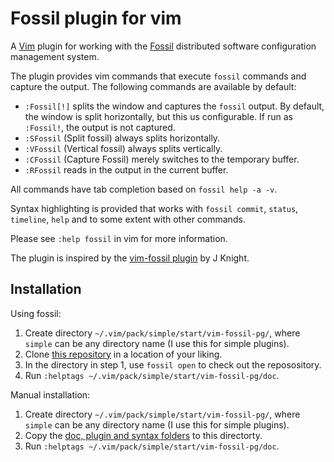 # Fossil plugin for vim

A [Vim][vim] plugin for working with the [Fossil][fossil] distributed software
configuration management system.

The plugin provides vim commands that execute `fossil` commands and capture
the output.  The following commands are available by default:

- `:Fossil[!]` splits the window and captures the `fossil` output.
  By default, the window is split horizontally, but this us configurable.
  If run as `:Fossil!`, the output is not captured.
- `:SFossil` (Split fossil) always splits horizontally.
- `:VFossil` (Vertical fossil) always splits vertically.
- `:CFossil` (Capture Fossil) merely switches to the temporary buffer.
- `:RFossil` reads in the output in the current buffer.

All commands have tab completion based on `fossil help -a -v`.

Syntax highlighting is provided that works with `fossil commit`, `status`,
`timeline`, `help` and to some extent with other commands.

Please see `:help fossil` in vim for more information.

The plugin is inspired by the [vim-fossil plugin][inspiration] by J Knight.

## Installation

Using fossil:

1. Create directory `~/.vim/pack/simple/start/vim-fossil-pg/`, where `simple`
   can be any directory name (I use this for simple plugins).
2. Clone [this repository](/) in a location of your liking.
3. In the directory in step 1, use `fossil open` to check out the reposository.
3. Run `:helptags ~/.vim/pack/simple/start/vim-fossil-pg/doc`.

Manual installation:

1. Create directory `~/.vim/pack/simple/start/vim-fossil-pg/`, where `simple`
   can be any directory name (I use this for simple plugins).
2. Copy the [doc, plugin and syntax folders](/dir?ci=tip) to this directorty.
3. Run `:helptags ~/.vim/pack/simple/start/vim-fossil-pg/doc`.

[vim]: https://vim.org
[fossil]: https://fossil-scm.org/
[inspiration]: [https://github.com/mtvee/vim-fossil]
